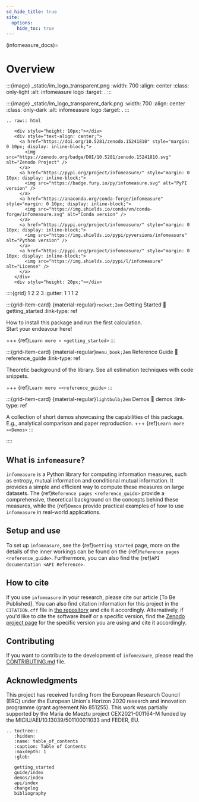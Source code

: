 ```yaml
---
sd_hide_title: true
site:
  options:
    hide_toc: true
---
```

(infomeasure_docs)=
# Overview

:::{image} _static/im_logo_transparent.png
  :width: 700
  :align: center
  :class: only-light
  :alt: infomeasure logo
  :target: .
:::

:::{image} _static/im_logo_transparent_dark.png
  :width: 700
  :align: center
  :class: only-dark
  :alt: infomeasure logo
  :target: .
:::


```{eval-rst}
.. raw:: html

   <div style="height: 10px;"></div>
   <div style="text-align: center;">
     <a href="https://doi.org/10.5281/zenodo.15241810" style="margin: 0 10px; display: inline-block;">
       <img src="https://zenodo.org/badge/DOI/10.5281/zenodo.15241810.svg" alt="Zenodo Project" />
     </a>
     <a href="https://pypi.org/project/infomeasure/" style="margin: 0 10px; display: inline-block;">
       <img src="https://badge.fury.io/py/infomeasure.svg" alt="PyPI version" />
     </a>
     <a href="https://anaconda.org/conda-forge/infomeasure" style="margin: 0 10px; display: inline-block;">
       <img src="https://img.shields.io/conda/vn/conda-forge/infomeasure.svg" alt="Conda version" />
     </a>
     <a href="https://pypi.org/project/infomeasure/" style="margin: 0 10px; display: inline-block;">
       <img src="https://img.shields.io/pypi/pyversions/infomeasure" alt="Python version" />
     </a>
     <a href="https://pypi.org/project/infomeasure/" style="margin: 0 10px; display: inline-block;">
       <img src="https://img.shields.io/pypi/l/infomeasure" alt="License" />
     </a>
   </div>
   <div style="height: 20px;"></div>

```

::::{grid} 1 2 2 3
:gutter: 1 1 1 2

:::{grid-item-card} {material-regular}`rocket;2em` Getting Started
:link: getting_started
:link-type: ref

How to install this package and run the first calculation.\
Start your endeavour here!

+++
{ref}`Learn more » <getting_started>`
:::

:::{grid-item-card} {material-regular}`menu_book;2em` Reference Guide
:link: reference_guide
:link-type: ref

Theoretic background of the library.
See all estimation techniques with code snippets.

+++
{ref}`Learn more »<reference_guide>`
:::

:::{grid-item-card} {material-regular}`lightbulb;2em` Demos
:link: demos
:link-type: ref

A collection of short demos showcasing the capabilities of this package.\
E.g., analytical comparison and paper reproduction.
+++
{ref}`Learn more »<Demos>`
:::

::::

## What is `infomeasure`?

`infomeasure` is a Python library for computing information measures, such as entropy,
mutual information and conditional mutual information.
It provides a simple and efficient way to compute these measures on large datasets.
The {ref}`Reference pages <reference_guide>` provide a comprehensive, theoretical background on the concepts behind these measures, while the {ref}`Demos` provide practical examples of how to use `infomeasure` in real-world applications.

## Setup and use

To set up `infomeasure`, see the {ref}`Getting Started` page, more on
the details of the inner workings can be found on the {ref}`Reference pages <reference_guide>`.
Furthermore, you can also find the {ref}`API documentation <API Reference>`.

## How to cite

If you use `infomeasure` in your research, please cite our article [To Be Published].
You can also find citation information for this project in the `CITATION.cff` file in [the repository](https://github.com/cbueth/infomeasure) and cite it accordingly.
Alternatively, if you'd like to cite the software itself or a specific version, find the [Zenodo project page](https://doi.org/10.5281/zenodo.15241810)
for the specific version you are using and cite it accordingly.

## Contributing
If you want to contribute to the development of `infomeasure`, please read the
[CONTRIBUTING.md](https://github.com/cbueth/infomeasure/blob/main/CONTRIBUTING.md)
file.

## Acknowledgments

This project has received funding from the European Research Council (ERC) under the European Union's Horizon 2020 research and innovation programme (grant agreement No 851255).
This work was partially supported by the María de Maeztu project CEX2021-001164-M funded by the MICIU/AEI/10.13039/501100011033 and FEDER, EU.


```{eval-rst}
.. toctree::
   :hidden:
   :name: table_of_contents
   :caption: Table of Contents
   :maxdepth: 1
   :glob:

   getting_started
   guide/index
   demos/index
   api/index
   changelog
   bibliography
```
